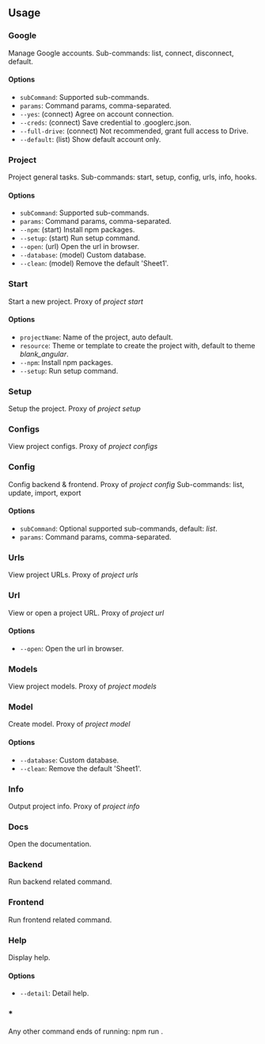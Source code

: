 ## Usage

### Google

Manage Google accounts.
Sub-commands: list, connect, disconnect, default.

#### Options

- `subCommand`: Supported sub-commands.
- `params`: Command params, comma-separated.
- `--yes`: (connect) Agree on account connection.
- `--creds`: (connect) Save credential to .googlerc.json.
- `--full-drive`: (connect) Not recommended, grant full access to Drive.
- `--default`: (list) Show default account only.

### Project

Project general tasks.
Sub-commands: start, setup, config, urls, info, hooks.

#### Options

- `subCommand`: Supported sub-commands.
- `params`: Command params, comma-separated.
- `--npm`: (start) Install npm packages.
- `--setup`: (start) Run setup command.
- `--open`: (url) Open the url in browser.
- `--database`: (model) Custom database.
- `--clean`: (model) Remove the default 'Sheet1'.

### Start

Start a new project.
Proxy of _project start_

#### Options

- `projectName`: Name of the project, auto default.
- `resource`: Theme or template to create the project with, default to theme _blank_angular_.
- `--npm`: Install npm packages.
- `--setup`: Run setup command.

### Setup

Setup the project.
Proxy of _project setup_

### Configs

View project configs.
Proxy of _project configs_

### Config

Config backend & frontend.
Proxy of _project config_
Sub-commands: list, update, import, export

#### Options

- `subCommand`: Optional supported sub-commands, default: _list_.
- `params`: Command params, comma-separated.

### Urls

View project URLs.
Proxy of _project urls_

### Url

View or open a project URL.
Proxy of _project url_

#### Options

- `--open`: Open the url in browser.

### Models

View project models.
Proxy of _project models_

### Model

Create model.
Proxy of _project model_

#### Options

- `--database`: Custom database.
- `--clean`: Remove the default 'Sheet1'.

### Info

Output project info.
Proxy of _project info_

### Docs

Open the documentation.

### Backend

Run backend related command.

### Frontend

Run frontend related command.

### Help

Display help.

#### Options

- `--detail`: Detail help.

### *

Any other command ends of running: npm run <cmd>.